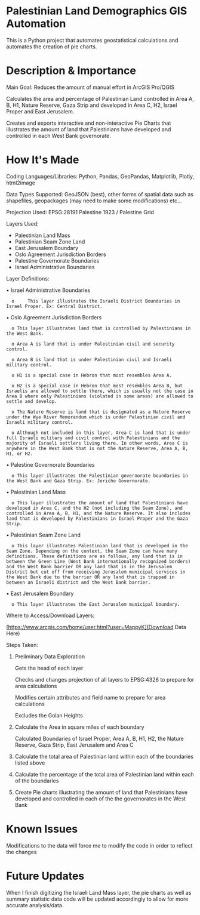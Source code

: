 # Palestinian Land Demographics GIS Automation
This is a Python project that automates geostatistical calculations and automates the creation of pie charts.

# Description & Importance

Main Goal: Reduces the amount of manual effort in ArcGIS Pro/QGIS 

Calculates the area and percentage of Palestinian Land controlled in Area A, B, H1, Nature Reserve, Gaza Strip and developed in Area C, H2, Israel Proper and East Jerusalem. 

Creates and exports interactive and non-interactive Pie Charts that illustrates the amount of land that Palestinians have developed and controlled in each West Bank governorate.

# How It's Made

Coding Languages/Libraries: Python, Pandas, GeoPandas, Matplotlib, Plotly, html2image

Data Types Supported: GeoJSON (best), other forms of spatial data such as shapefiles, geopackages (may need to make some modifications) etc...

Projection Used: EPSG:28191 Palestine 1923 / Palestine Grid

Layers Used: 
- Palestinian Land Mass
- Palestinian Seam Zone Land
- East Jerusalem Boundary
- Oslo Agreement Jurisdiction Borders
- Palestine Governorate Boundaries
- Israel Administrative Boundaries

Layer Definitions:

•	Israel Administrative Boundaries

      o     This layer illustrates the Israeli District Boundaries in Israel Proper. Ex: Central District.
   
•	Oslo Agreement Jurisdiction Borders

      o	This layer illustrates land that is controlled by Palestinians in the West Bank. 
   
      o	Area A is land that is under Palestinian civil and security control.
   
      o	Area B is land that is under Palestinian civil and Israeli military control. 
   
      o	H1 is a special case in Hebron that most resembles Area A.
   
      o	H2 is a special case in Hebron that most resembles Area B, but Israelis are allowed to settle there, which is usually not the case in Area B where only Palestinians (violated in some areas) are allowed to settle and develop.
   
      o	The Nature Reserve is land that is designated as a Nature Reserve under the Wye River Memorandum which is under Palestinian civil and Israeli military control. 
   
      o	Although not included in this layer, Area C is land that is under full Israeli military and civil control with Palestinians and the majority of Israeli settlers living there. In other words, Area C is anywhere in the West Bank that is not the Nature Reserve, Area A, B, H1, or H2. 
   
•	Palestine Governorate Boundaries

      o	This layer illustrates the Palestinian governorate boundaries in the West Bank and Gaza Strip. Ex: Jericho Governorate.
   
•	Palestinian Land Mass

      o	This layer illustrates the amount of land that Palestinians have developed in Area C, and the H2 (not including the Seam Zone), and controlled in Area A, B, H1, and the Nature Reserve. It also includes land that is developed by Palestinians in Israel Proper and the Gaza Strip.
   
•	Palestinian Seam Zone Land

      o	This layer illustrates Palestinian land that is developed in the Seam Zone. Depending on the context, the Seam Zone can have many definitions. These definitions are as follows, any land that is in between the Green Line (West Bank internationally recognized borders) and the West Bank barrier OR any land that is in the Jerusalem District but cut off from receiving Jerusalem municipal services in the West Bank due to the barrier OR any land that is trapped in between an Israeli district and the West Bank barrier.
   
•	East Jerusalem Boundary

      o	This layer illustrates the East Jerusalem municipal boundary.


Where to Access/Download Layers:

[https://www.arcgis.com/home/user.html?user=MappyK](Download Data Here)


Steps Taken:
1. Preliminary Data Exploration
   
   Gets the head of each layer
   
   Checks and changes projection of all layers to EPSG:4326 to prepare for area calculations
   
   Modifies certain attributes and field name to prepare for area calculations

   Excludes the Golan Heights
   
2. Calculate the Area in square miles of each boundary
   
   Calculated Boundaries of Israel Proper, Area A, B, H1, H2, the Nature Reserve, Gaza Strip, East Jerusalem and Area C
   
3.  Calculate the total area of Palestinian land within each of the boundaries listed above
4.  Calculate the percentage of the total area of Palestinian land within each of the boundaries
5.  Create Pie charts illustrating the amount of land that Palestinians have developed and controlled in each of the the governorates in the West Bank 
  
# Known Issues

Modifications to the data will force me to modify the code in order to reflect the changes

# Future Updates

When I finish digitizing the Israeli Land Mass layer, the pie charts as well as summary statistic data code will be updated accordingly to allow for more accurate analysis/data.
